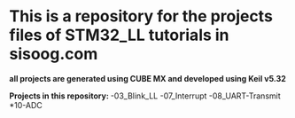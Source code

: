 <h1> This is a repository for the projects files of STM32_LL tutorials in sisoog.com </h1>
<b> all projects are generated using CUBE MX and developed using Keil v5.32 </b>
  
  <b> Projects in this repository: </b>
  -03_Blink_LL 
  -07_Interrupt
  -08_UART-Transmit
  *10-ADC
